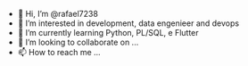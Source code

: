- 👋 Hi, I’m @rafael7238
- 👀 I’m interested in development, data engenieer and devops
- 🌱 I’m currently learning Python, PL/SQL, e Flutter
- 💞️ I’m looking to collaborate on ...
- 📫 How to reach me ...

<!---
rafael7238/rafael7238 is a ✨ special ✨ repository because its `README.md` (this file) appears on your GitHub profile.
You can click the Preview link to take a look at your changes.
--->
